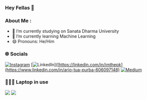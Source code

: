 ### Hey Fellas 👋

### About Me :

- 🔭 I’m currently studying on Sanata Dharma University
- 🌱 I’m currently learning Machine Learning
- 😄 Pronouns: He/Him

### 🌐 Socials
[![Instagram](https://img.shields.io/badge/Instagram-E4405F?style=for-the-badge&logo=instagram&logoColor=white)](https://instagram.com/ario.purba) [![LinkedIn](https://img.shields.io/badge/LinkedIn-0077B5?style=for-the-badge&logo=linkedin&logoColor=white)]([https://linkedin.com/in/imthepk](https://www.linkedin.com/in/ario-tua-purba-606097148) [![Medium](https://img.shields.io/badge/Medium-12100E?style=for-the-badge&logo=medium&logoColor=white)]([https://medium.com/@imthepk](https://medium.com/@ariopurba37))

### 👨🏻‍💻 Laptop in use
<img src="https://img.shields.io/badge/Apple-MacBook_Pro_2021-333333?style=for-the-badge&logo=apple&logoColor=white"/> <img src="https://img.shields.io/badge/iTerm2-000000?style=for-the-badge&logo=iterm2&logoColor=white"/>

